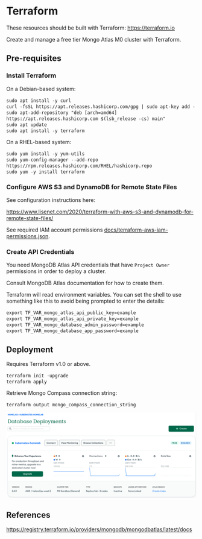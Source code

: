 # Terraform

These resources should be built with Terraform: https://terraform.io

Create and manage a free tier Mongo Atlas M0 cluster with Terraform.

## Pre-requisites

### Install Terraform

On a Debian-based system:

```
sudo apt install -y curl
curl -fsSL https://apt.releases.hashicorp.com/gpg | sudo apt-key add -
sudo apt-add-repository "deb [arch=amd64] https://apt.releases.hashicorp.com $(lsb_release -cs) main"
sudo apt update
sudo apt install -y terraform
```

On a RHEL-based system:

```
sudo yum install -y yum-utils
sudo yum-config-manager --add-repo https://rpm.releases.hashicorp.com/RHEL/hashicorp.repo
sudo yum -y install terraform
```

### Configure AWS S3 and DynamoDB for Remote State Files

See configuration instructions here:

https://www.lisenet.com/2020/terraform-with-aws-s3-and-dynamodb-for-remote-state-files/

See required IAM account permissions [docs/terraform-aws-iam-permissions.json](./docs/terraform-aws-iam-permissions.json).

### Create API Credentials

You need MongoDB Atlas API credentials that have `Project Owner` permissions in order to deploy a cluster.

Consult MongoDB Atlas documentation for how to create them.

Terraform will read environment variables. You can set the shell to use something like this to avoid being prompted to enter the details:

```
export TF_VAR_mongo_atlas_api_public_key=example
export TF_VAR_mongo_atlas_api_private_key=example
export TF_VAR_mongo_database_admin_password=example
export TF_VAR_mongo_database_app_password=example
```

## Deployment

Requires Terraform v1.0 or above.

```
terraform init -upgrade
terraform apply
```

Retrieve Mongo Compass connection string:

```
terraform output mongo_compass_connection_string
```

![MongoDB Atlas Cluster](./images/mongodb-atlas-homelab-cluster.png)

## References

https://registry.terraform.io/providers/mongodb/mongodbatlas/latest/docs
